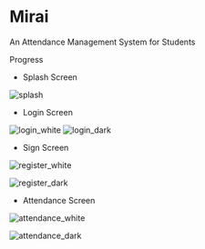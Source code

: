 # Mirai

An Attendance Management System for Students

Progress
- Splash Screen

![splash](https://user-images.githubusercontent.com/50176100/90331476-911a2480-dfac-11ea-921d-b77e79fd358c.png)

- Login Screen

![login_white](https://user-images.githubusercontent.com/50176100/90331477-95ded880-dfac-11ea-89d2-918de29df538.png)
![login_dark](https://user-images.githubusercontent.com/50176100/90331483-a4c58b00-dfac-11ea-81c4-56649bb02f66.png)

- Sign Screen

![register_white](https://user-images.githubusercontent.com/50176100/90331479-99725f80-dfac-11ea-9ca4-6fb4ca260f12.png)

![register_dark](https://user-images.githubusercontent.com/50176100/90331485-a8f1a880-dfac-11ea-8283-3c28581738e4.png)

- Attendance Screen

![attendance_white](https://user-images.githubusercontent.com/50176100/90331482-9d9e7d00-dfac-11ea-87d5-6954d7180892.png)

![attendance_dark](https://user-images.githubusercontent.com/50176100/90331490-ad1dc600-dfac-11ea-820a-3cc563e3cc03.png)
